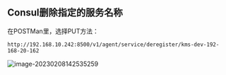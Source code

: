 ## Consul删除指定的服务名称

在POSTMan里，选择PUT方法：

```shell
http://192.168.10.242:8500/v1/agent/service/deregister/kms-dev-192-168-20-162
```

![image-20230208142535259](Z:%5Cgithub%5Cpages_on_everyday%5Cimgs%5Cimage-20230208142535259.png)